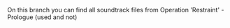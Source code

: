 On this branch you can find all soundtrack files from Operation 'Restraint' - Prologue (used and not)
